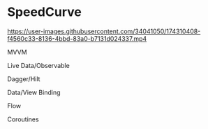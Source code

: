 # SpeedCurve

https://user-images.githubusercontent.com/34041050/174310408-f4560c33-8136-4bbd-83a0-b7131d024337.mp4


MVVM 

Live Data/Observable

Dagger/Hilt

Data/View Binding

Flow

Coroutines
